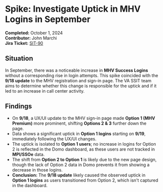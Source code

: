 # Spike: Investigate Uptick in MHV Logins in September  
**Completed:** October 1, 2024  
**Contributor:** John Marchi  
**Jira Ticket:** [SIT-90](https://jira.devops.va.gov/browse/SIT-90)

## Situation
In September, there was a noticeable increase in **MHV Success Logins** without a corresponding rise in login attempts. This spike coincided with the **9/18 update** to the MHV registration and sign-in page. The VA SSIT team aims to determine whether this change is responsible for the uptick and if it led to an increase in call center activity.

## Findings
- On **9/18**, a UX/UI update to the MHV sign-in page made **Option 1 (MHV Premium)** more prominent, shifting **Options 2 & 3** further down the page.
- Data shows a significant uptick in **Option 1 logins** starting on **9/19**, immediately following the UX/UI changes.
- The uptick is isolated to **Option 1 users**; no increase in logins for Option 2 is reflected in the Domo dashboard, as these users are not tracked in **MPI/SSOe** data.
- The shift from **Option 2 to Option 1** is likely due to the new page design, though the lack of Option 2 data in Domo prevents it from showing a decrease in those logins.
- **Conclusion:** The **9/18 update** likely caused the observed uptick in **Option 1 logins** as users transitioned from Option 2, which isn't captured in the dashboard.
